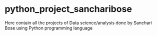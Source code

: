 # python_project_sancharibose
Here contain all the projects of Data science/analysis done by Sanchari Bose using Python programming language
